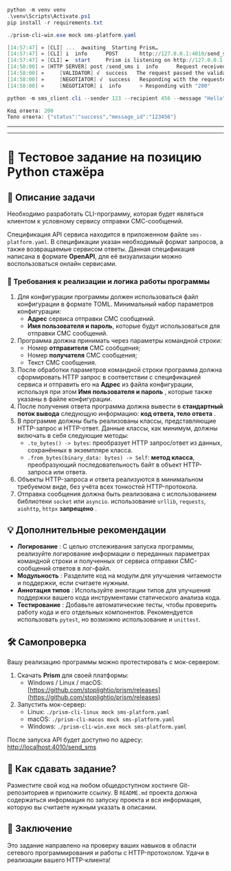 

```powershell
python -m venv venv
.\venv\Scripts\Activate.ps1
pip install -r requirements.txt
```

```powershell
./prism-cli-win.exe mock sms-platform.yaml

[14:57:47] » [CLI] ...  awaiting  Starting Prism…
[14:57:47] » [CLI] i  info      POST       http://127.0.0.1:4010/send_sms
[14:57:47] » [CLI] ►  start     Prism is listening on http://127.0.0.1:4010
[14:58:00] » [HTTP SERVER] post /send_sms i  info      Request received
[14:58:00] »     [VALIDATOR] √  success   The request passed the validation rules. Looking for the best response
[14:58:00] »     [NEGOTIATOR] √  success   Responding with the requested status code 200
[14:58:00] »     [NEGOTIATOR] i  info      > Responding with "200"
```

```powershell
python -m sms_client.cli --sender 123 --recipient 456 --message "Hello"

Код ответа: 200
Тело ответа: {"status":"success","message_id":"123456"}
```



---

---



# 🎯 Тестовое задание на позицию Python стажёра

## 🚀 Описание задачи

Необходимо разработать CLI-программу, которая будет являться клиентом к условному сервису отправки СМС-сообщений.

Спецификация API сервиса находится в приложенном файле `sms-platform.yaml`.
В спецификации указан необходимый формат запросов, а также возвращаемые сервисом ответы. Данная спецификация написана в формате **OpenAPI**, для её визуализации можно воспользоваться онлайн сервисами.

### 📌 Требования к реализации и логика работы программы

1. Для конфигурации программы должен использоваться файл конфигурации в формате TOML. Минимальный набор параметров конфигурации:
   * **Адрес** сервиса отправки СМС сообщений.
   * **Имя пользователя и пароль**, которые будут использоваться для отправки СМС сообщений.
2. Программа должна принимать через параметры командной строки:
   * Номер **отправителя** СМС сообщения;
   * Номер **получателя** СМС сообщения;
   * Текст СМС сообщения.
3. После обработки параметров командной строки программа должна сформировать HTTP запрос в соответствии с спецификацией сервиса и отправить его на **Адрес** из файла конфигурации, используя при этом  **Имя пользователя и пароль** , которые также указаны в файле конфигурации.
4. После получения ответа программа должна вывести в **стандартный поток вывода** следующую информацию:  **код ответа, тело ответа** .
5. В программе должны быть реализованы классы, представляющие HTTP-запрос и HTTP-ответ. Данные классы, как минимум, должны включать в себя следующие методы:
   * `.to_bytes() -> bytes`: преобразует HTTP запрос/ответ из данных, сохранённых в экземпляре класса.
   * `.from_bytes(binary_data: bytes) -> Self`: **метод класса**, преобразующий последовательность байт в объект HTTP-запроса или ответа.
6. Объекты HTTP-запроса и ответа реализуются в минимальном требуемом виде, без учёта всех тонкостей HTTP-протокола.
7. Отправка сообщения должна быть реализована с использованием библиотеки `socket` или `asyncio`. использование `urllib`, `requests`, `aiohttp`, `httpx`  **запрещено** .

## 💡 Дополнительные рекомендации

* **Логирование** : С целью отслеживания запуска программы, реализуйте логирование информации о переданных параметрах командной строки и полученных от сервиса отправки СМС-сообщений ответов в лог-файл.
* **Модульность** : Разделите код на модули для улучшения читаемости и поддержки, если считаете нужным.
* **Аннотация типов** : Используйте аннотации типов для улучшения поддержки вашего кода инструментами статического анализа кода.
* **Тестирование** : Добавьте автоматические тесты, чтобы проверить работу кода и его отдельных компонентов. Рекомендуется использовать `pytest`, но возможно использование и `unittest`.

## 🛠 Самопроверка

Вашу реализацию программы можно протестировать с мок-сервером:

1. Скачать **Prism** для своей платформы:
   * Windows / Linux / macOS: [https://github.com/stoplightio/prism/releases](https://github.com/stoplightio/prism/releases)
2. Запустить мок-сервер:
   * Linux: `./prism-cli-linux mock sms-platform.yaml`
   * macOS: `./prism-cli-macos mock sms-platform.yaml`
   * Windows: `./prism-cli-win.exe mock sms-platform.yaml`

После запуска API будет доступно по адресу: [http://localhost:4010/send_sms](http://localhost:4010/send_sms)

## 🎯 Как сдавать задание?

Разместите свой код на любом общедоступном хостинге Git-репозиториев и приложите ссылку. В `README.md` проекта должна содержаться информация по запуску проекта и вся информация, которую вы считаете нужным указать в описании.

## 🎉 Заключение

Это задание направлено на проверку ваших навыков в области сетевого программирования и работы с HTTP-протоколом. Удачи в реализации вашего HTTP-клиента!
